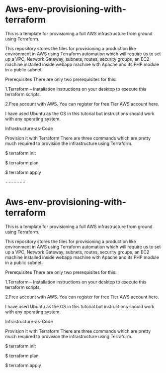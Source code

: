 
# Aws-env-provisioning-with-terraform
This is a template for provisioning a full AWS infrastructure from ground using Terraform.

This repository stores the files for provisioning a production like environment in AWS using Terraform automation which will require us to set up a VPC, Network Gateway, subnets, routes, security groups, an EC2 machine installed inside webapp machine with Apache and its PHP module in a public subnet.


Prerequisites
There are only two prerequisites for this:

1.Terraform – Installation instructions on your desktop to execute this terraform scripts.

2.Free account with AWS. You can register for free Tier AWS account here.

I have used Ubuntu as the OS in this tutorial but instructions should work with any operating system.

Infrastructure-as-Code

Provision it with Terraform
There are three commands which are pretty much required to provision the infrastructure using Terraform.

$ terraform init 

$ terraform plan

$ terraform apply



=======
# Aws-env-provisioning-with-terraform
This is a template for provisioning a full AWS infrastructure from ground using Terraform.

This repository stores the files for provisioning a production like environment in AWS using Terraform automation which will require us to set up a VPC, Network Gateway, subnets, routes, security groups, an EC2 machine installed inside webapp machine with Apache and its PHP module in a public subnet.


Prerequisites
There are only two prerequisites for this:

1.Terraform – Installation instructions on your desktop to execute this terraform scripts.

2.Free account with AWS. You can register for free Tier AWS account here.

I have used Ubuntu as the OS in this tutorial but instructions should work with any operating system.

Infrastructure-as-Code

Provision it with Terraform
There are three commands which are pretty much required to provision the infrastructure using Terraform.

$ terraform init 

$ terraform plan

$ terraform apply
